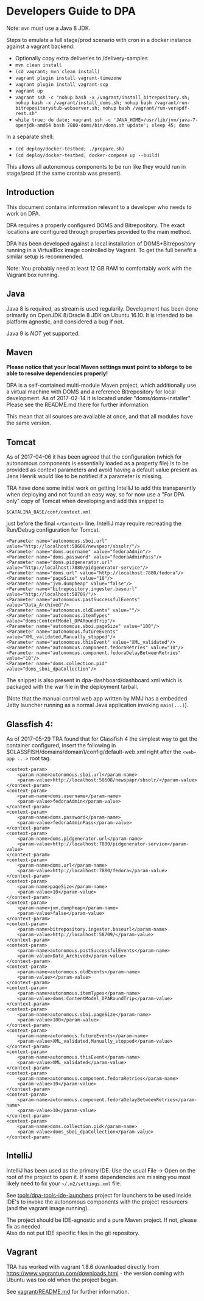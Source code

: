 Developers Guide to DPA
===

Note:  `mvn` must use a Java 8 JDK.

Steps to emulate a full stage/prod scenario with cron in a docker instance against
a vagrant backend:

* Optionally copy extra deliveries to /delivery-samples
* `mvn clean install`
* `(cd vagrant; mvn clean install)`
* `vagrant plugin install vagrant-timezone`
* `vagrant plugin install vagrant-scp`
* `vagrant up`
* `vagrant ssh -c "nohup bash -x /vagrant/install_bitrepository.sh; nohup bash -x /vagrant/install_doms.sh; nohup bash /vagrant/run-bitrepositorystub-webserver.sh; nohup bash /vagrant/run-verapdf-rest.sh"`
* `while true; do date; vagrant ssh -c 'JAVA_HOME=/usr/lib/jvm/java-7-openjdk-amd64 bash 7880-doms/bin/doms.sh update'; sleep 45; done`

In a separate shell:

* `(cd deploy/docker-testbed; ./prepare.sh)`
* `(cd deploy/docker-testbed; docker-compose up --build)`

This allows all autonomous components to be run like they would run in stage/prod 
(if the same crontab was present).


Introduction
---


This document contains information relevant to a developer who needs
to work on DPA.  

DPA requires a properly configured DOMS and Bitrepository.  The exact locations
are configured through properties provided to the main method.

DPA has been developed against a local installation
of DOMS+Bitrepository running in a VirtualBox image controlled by Vagrant. 
To get the full benefit a similar setup is recommended.  

Note:  You probably need at least 12 GB RAM to comfortably work with the Vagrant box
running.  


Java
--

Java 8 is required, as stream is used regularily.  Development has
been done primarily on OpenJDK 8/Oracle 8 JDK on Ubuntu 16.10.  It is
intended to be platform agnostic, and considered a bug if not.

Java 9 is *NOT* yet supported. 


Maven 
--

**Please notice that your local Maven settings must point to sbforge to
be able to resolve dependencies properly!**

DPA is a self-contained multi-module Maven project, which additionally
use a virtual machine with DOMS and a reference Bitrepository for
local development.  As of 2017-02-14 it is located under
"doms/doms-installer".  Please see the README.md there for further
information. 

This mean that all sources are available at once, and that all modules
have the same version.

Tomcat
---

As of 2017-04-06 it has been agreed that the configuration (which for
autonomous components is essentially loaded as a property file) is to
be provided as context parameters and avoid having a default value present
as Jens Henrik would like to be notified if a parameter is missing.  

TRA have done some initial work on getting IntelliJ to add this transparently
when deploying and not found an easy way, so for now use a "For DPA only" copy
of Tomcat when developing and add this snippet to 

    $CATALINA_BASE/conf/context.xml

just before the final `</Context>` line.  IntelliJ may require recreating the Run/Debug configuration
for Tomcat.

    <Parameter name="autonomous.sboi.url" value="http://localhost:58608/newspapr/sbsolr/"/>
    <Parameter name="doms.username" value="fedoraAdmin"/>
    <Parameter name="doms.password" value="fedoraAdminPass"/>
    <Parameter name="doms.pidgenerator.url" value="http://localhost:7880/pidgenerator-service"/>
    <Parameter name="doms.url" value="http://localhost:7880/fedora"/>
    <Parameter name="pageSize" value="10"/>
    <Parameter name="jvm.dumpheap" value="false"/>
    <Parameter name="bitrepository.ingester.baseurl" value="http://localhost:58709/"/>
    <Parameter name="autonomous.pastSuccessfulEvents" value="Data_Archived"/>
    <Parameter name="autonomous.oldEvents" value=""/>
    <Parameter name="autonomous.itemTypes" value="doms:ContentModel_DPARoundTrip"/>
    <Parameter name="autonomous.sboi.pageSize" value="100"/>
    <Parameter name="autonomous.futureEvents" value="XML_validated,Manually_stopped"/>
    <Parameter name="autonomous.thisEvent" value="XML_validated"/>
    <Parameter name="autonomous.component.fedoraRetries" value="10"/>
    <Parameter name="autonomous.component.fedoraDelayBetweenRetries" value="10"/>
    <Parameter name="doms.collection.pid" value="doms_sboi_dpaCollection"/>

The snippet is also present in dpa-dashboard/dashboard.xml which is packaged with the
war file in the deployment tarball.

(Note that the manual control web app written by MMJ has a embedded Jetty launcher running
as a normal Java application invoking `main(...)`).

Glassfish 4:
---

As of 2017-05-29 TRA found that for Glassfish 4 the simplest way to get the container configured, insert
the following in $GLASSFISH/domains/domain1/config/default-web.xml right after the `<web-app ...>` root tag.


    <context-param>
        <param-name>autonomous.sboi.url</param-name>
        <param-value>http://localhost:58608/newspapr/sbsolr/</param-value>
    </context-param>
    <context-param>
        <param-name>doms.username</param-name>
        <param-value>fedoraAdmin</param-value>
    </context-param>
    <context-param>
        <param-name>doms.password</param-name>
        <param-value>fedoraAdminPass</param-value>
    </context-param>
    <context-param>
        <param-name>doms.pidgenerator.url</param-name>
        <param-value>http://localhost:7880/pidgenerator-service</param-value>
    </context-param>
    <context-param>
        <param-name>doms.url</param-name>
        <param-value>http://localhost:7880/fedora</param-value>
    </context-param>
    <context-param>
        <param-name>pageSize</param-name>
        <param-value>10</param-value>
    </context-param>
    <context-param>
        <param-name>jvm.dumpheap</param-name>
        <param-value>false</param-value>
    </context-param>
    <context-param>
        <param-name>bitrepository.ingester.baseurl</param-name>
        <param-value>http://localhost:58709/</param-value>
    </context-param>
    <context-param>
        <param-name>autonomous.pastSuccessfulEvents</param-name>
        <param-value>Data_Archived</param-value>
    </context-param>
    <context-param>
        <param-name>autonomous.oldEvents</param-name>
        <param-value></param-value>
    </context-param>
    <context-param>
        <param-name>autonomous.itemTypes</param-name>
        <param-value>doms:ContentModel_DPARoundTrip</param-value>
    </context-param>
    <context-param>
        <param-name>autonomous.sboi.pageSize</param-name>
        <param-value>100</param-value>
    </context-param>
    <context-param>
        <param-name>autonomous.futureEvents</param-name>
        <param-value>XML_validated,Manually_stopped</param-value>
    </context-param>
    <context-param>
        <param-name>autonomous.thisEvent</param-name>
        <param-value>XML_validated</param-value>
    </context-param>
    <context-param>
        <param-name>autonomous.component.fedoraRetries</param-name>
        <param-value>10</param-value>
    </context-param>
    <context-param>
        <param-name>autonomous.component.fedoraDelayBetweenRetries</param-name>
        <param-value>10</param-value>
    </context-param>
    <context-param>
        <param-name>doms.collection.pid</param-name>
        <param-value>doms_sboi_dpaCollection</param-value>
    </context-param>
    



IntelliJ
--

IntelliJ has been used as the primary IDE.  Use the usual File -> Open
on the root of the project to open it.   If some dependencies are
missing you most likely need to fix your `~/.m2/settings.xml` file.

See [tools/dpa-tools-ide-launchers](tools/dpa-tools-ide-launchers) 
project for launchers to be used inside IDE's to invoke the
autonomous components with the project resourcers (and the vagrant
image running).

The project should be IDE-agnostic and a pure Maven project.  If not, please fix as needed.  
Also do not put IDE specific files in the git repository.


Vagrant
---

TRA has worked with vagrant 1.8.6 downloaded directly from 
https://www.vagrantup.com/downloads.html - the version coming with 
Ubuntu was too old when the project began.

See [vagrant/README.md](vagrant/README.md) for further information.
